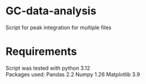 # GC-data-analysis
Script for peak integration for multiple files
# Requirements
Script was tested with python 3.12
<br/>
Packages used:
Pandas 2.2
Numpy 1.26
Matplotlib 3.9
